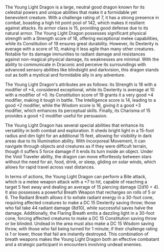 The Young Light Dragon is a large, neutral good dragon known for its celestial powers and unique abilities that make it a formidable yet benevolent creature. With a challenge rating of 7, it has a strong presence in combat, boasting a high hit point pool of 142, which makes it resilient against attacks. Its armor class is 15, providing good defense due to its natural armor. The Young Light Dragon possesses significant physical strength with a Strength score of 18, offering exceptional melee capabilities, while its Constitution of 19 ensures great durability. However, its Dexterity is average with a score of 10, making it less agile than many other creatures. Notable for its damage immunities to radiant damage and resistances against non-magical physical damage, its weaknesses are minimal. With the ability to communicate in Draconic and perceive its surroundings with advanced sensory abilities like blindsight and darkvision, this dragon stands out as both a mystical and formidable ally in any adventure.

The Young Light Dragon's attributes are as follows: its Strength is 18 with a modifier of +4, considered exceptional, while its Dexterity is average at 10 with a modifier of +0. Its Constitution score of 19 grants it a very good +4 modifier, making it tough in battle. The Intelligence score is 14, leading to a good +2 modifier, while the Wisdom score is 16, giving it a good +3 modifier, which enhances its perceptual skills. Finally, its Charisma of 15 provides a good +2 modifier useful for persuasion.

The Young Light Dragon has several special abilities that enhance its versatility in both combat and exploration. It sheds bright light in a 15-foot radius and dim light for an additional 15 feet, allowing for visibility in dark areas due to its Illumination ability. With Incorporeal Movement, it can navigate through objects and creatures as if they were difficult terrain, though it suffers 5 force damage if it ends its turn inside an object. Under the Void Traveler ability, the dragon can move effortlessly between stars without the need for air, food, drink, or sleep, gliding on solar winds, which allows for rapid travel across vast distances.

In terms of actions, the Young Light Dragon can perform a Bite attack, which is a melee weapon attack with a +7 to hit, capable of reaching a target 5 feet away and dealing an average of 15 piercing damage (2d10 + 4). It also possesses a powerful Breath Weapon that recharges on rolls of 5 or 6. The Radiant Breath allows it to exhale radiant energy in a 30-foot cone, requiring affected creatures to make a DC 15 Dexterity saving throw; those who fail take 44 radiant damage (8d10), while successful saves halve the damage. Additionally, the Flaring Breath emits a dazzling light in a 30-foot cone, forcing affected creatures to make a DC 15 Constitution saving throw or be blinded. Undead in the area must also make a DC 15 Wisdom saving throw, with those who fail being turned for 1 minute; if their challenge rating is 1 or lower, those that fail are instantly destroyed. This combination of breath weapons makes the Young Light Dragon both an effective combatant and a strategic participant in encounters involving undead enemies.